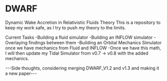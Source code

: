 # DWARF
Dynamic Wake Accretion in Relativistic Fluids Theory
This is a repository to keep my work safe, as I try to push my theory to the limits.

Current Tasks
-Building a fluid simulator
-Building an INFLOW simulator
-Overlaying findings between them
-Building an Orbital Mechanics Simulator once we have mechanics from Fluid and INFLOW
-Once we have this math, I will  then update my Tidal Simulator from v0.7 -> v0.8 with the added mechanics.

---Side thoughts, considering merging DWARF_V1.2 and v1.3 and making it a new paper---

